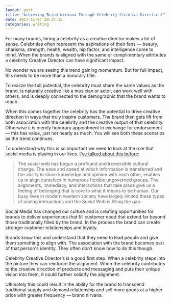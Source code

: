 ```yaml
---
layout: post
title: "Achieving Brand Nirvana Through Celebrity Creative Direction!"
date: 2017-11-07 20:34:15
categories: writing
---
```


For many brands, hiring a celebrity as a creative director makes a lot of sense. Celebrities often represent the aspirations of their fans — beauty, charisma, strength, health, wealth, hip factor, and intelligence come to mind. When the brands is aligned with the same or complimentary attributes a celebrity Creative Director can have significant impact.

No wonder we are seeing this trend gaining momentum. But for full impact, this needs to be more than a honorary title.

To realize the full potential, the celebrity must share the same values as the brand, is naturally creative like a musician or actor, can work well with others, and is deeply connected to the demographic that the brand wants to reach.

When this comes together the celebrity has the potential to drive creative direction in ways that truly inspire customers. The brand then gets lift from both association with the celebrity and the creative output of that celebrity. Otherwise it is merely honorary appointment in exchange for endorsement — this has value, just not nearly as much. You will see both these scenarios as the trend continues.

To understand why this is so important we need to look at the role that social media is playing in our lives. [I’ve talked about this before](http://www.muellerandrew.com/2009/06/social-media-has-profoundly-changed-our-lives-and-in-turn-business/):

> The social web has begun a profound and irreversible cultural change.  The ease and speed at which information is transferred and the ability to share knowledge and opinion with each other, enables us to align ourselves in numerous flexible ungoverned groups. The alignments, immediacy, and interactions that take place give us a feeling of belonging that is core to what it means to be human. Our busy lives in modern western society have largely limited these types of analog interactions and the Social Web is filling the gap.

Social Media has changed our culture and is creating opportunities for brands to deliver experiences that fill customer need that extend far beyond those traditionally filled by the brand. In the process the brand can create stronger customer relationships and loyalty.

Brands know this and understand that they need to lead people and give them something to align with.  The association with the brand becomes part of that person's identity. They often don’t know how to do this though.

Celebrity Creative Director’s is a good first step. When a celebrity steps into the picture they can reinforce the alignment. When the celebrity contributes to the creative direction of products and messaging and puts their unique vision into them, it could further solidify the alignment.

Ultimately this could result in the ability for the brand to transcend traditional supply and demand relationship and sell more goods at a higher price with greater frequency — brand nirvana.
